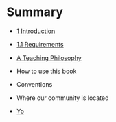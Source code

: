 # Summary

* [1 Introduction](introduction.md)
 * [1.1 Requirements](requirements.md)
 * [A Teaching Philosophy](a-teaching-philosophy.md)
 * How to use this book
 * Conventions
 * Where our community is located 
 
* [Yo](introduction.md)


